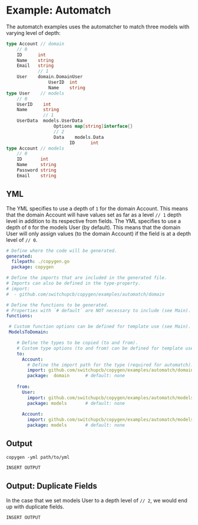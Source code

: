 # Example: Automatch

The automatch examples uses the automatcher to match three models with varying level of depth:
```go
type Account // domain
    // 0
    ID      int
    Name    string
    Email   string
            // 1
    User    domain.DomainUser
                UserID  int
                Name    string    
type User    // models
    // 0 
    UserID    int
    Name      string
              // 1
    UserData  models.UserData
                  Options map[string]interface{}
                  // 2
                  Data    models.Data
                        ID      int
type Account // models
    // 0
    ID       int
    Name     string
    Password string
    Email    string
```

## YML

The YML specifies to use a depth of `1` for the domain Account. This means that the domain Account will have values set as far as a level `// 1` depth level in addition to its respective from fields. The YML specifies to use a depth of `0` for the models User (by default). This means that the domain User will only assign values (to the domain Account) if the field is at a depth level of `// 0`.

```yml
# Define where the code will be generated.
generated:
  filepath: ./copygen.go
  package: copygen

# Define the imports that are included in the generated file.
# Imports can also be defined in the type-property.
# import:
#  - github.com/switchupcb/copygen/examples/automatch/domain

# Define the functions to be generated.
# Properties with `# default` are NOT necessary to include (see Main).
functions:

 # Custom function options can be defined for template use (see Main).
 ModelsToDomain:

    # Define the types to be copied (to and from).
    # Custom type options (to and from) can be defined for template use (see Main).
    to:
      Account:
        # Define the import path for the type (required for automatch).
        import: github.com/switchupcb/copygen/examples/automatch/domain
        package:  domain      # default: none
      
    from:
      User:
        import: github.com/switchupcb/copygen/examples/automatch/models
        package: models       # default: none
        
      Account:
        import: github.com/switchupcb/copygen/examples/automatch/models
        package: models       # default: none
```

## Output

`copygen -yml path/to/yml`

```go
INSERT OUTPUT
```

## Output: Duplicate Fields

In the case that we set models User to a depth level of `// 2`, we would end up with duplicate fields.

```go
INSERT OUTPUT
```
